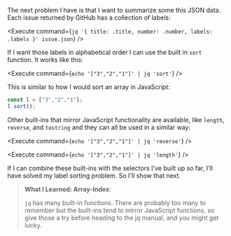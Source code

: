 <script>
import Link from "$components/Link.svelte";
import Execute from "$components/Execute.svelte";
</script>

The next problem I have is that I want to summarize some this JSON data. Each issue returned by GitHub has a collection of labels:

<Execute command={`jq '{ title: .title, number: .number, labels: .labels }' issue.json`} />

If I want those labels in alphabetical order I can use the built in `sort` function. It works like this:

<Execute command={`echo '["3","2","1"]' | jq 'sort'`} />

This is similar to how I would sort an array in JavaScript:

```javascript
const l = ["3","2","1"];
l.sort();
```

Other built-ins that mirror JavaScript functionality are available, like `length`, `reverse`, and `tostring` and they can all be used in a similar way:

<Execute command={`echo '["3","2","1"]' | jq 'reverse'`} />

<Execute command={`echo '["3","2","1"]' | jq 'length'`} />

If I can combine these built-ins with the selectors I've built up so far, I'll have solved my label sorting problem. So I'll show that next.

> **What I Learned: Array-Index**:
> 
> `jq` has many built-in functions. There are probably too many to remember but the built-ins tend to mirror JavaScript functions, so give those a try before heading to the <Link href="https://stedolan.github.io/jq/manual/#Builtinoperatorsandfunctions">jq manual</Link>, and you might get lucky.
